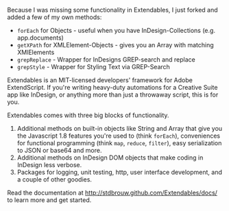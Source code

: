 Because I was missing some functionality in Extendables, I just forked and added a few of my own methods:

* `forEach` for Objects - useful when you have InDesign-Collections (e.g. app.documents)
* `getXPath` for XMLElement-Objects - gives you an Array with matching XMlElements
* `grepReplace` - Wrapper for InDesigns GREP-search and replace
* `grepStyle` - Wrapper for Styling Text via GREP-Search


Extendables is an MIT-licensed developers' framework for Adobe ExtendScript. If you're writing heavy-duty automations for a Creative Suite app like InDesign, or anything more than just a throwaway script, this is for you.

Extendables comes with three big blocks of functionality.

1. Additional methods on built-in objects like String and Array that give you the Javascript 1.8 features you're used to (think `forEach`), conveniences for functional programming (think `map`, `reduce`, `filter`), easy serialization to JSON or base64 and more.
2. Additional methods on InDesign DOM objects that make coding in InDesign less verbose.
3. Packages for logging, unit testing, http, user interface development, and a couple of other goodies.

Read the documentation at http://stdbrouw.github.com/Extendables/docs/ to learn more and get started.